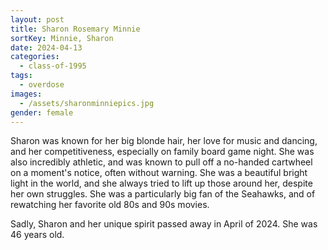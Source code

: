 ```yaml
---
layout: post
title: Sharon Rosemary Minnie
sortKey: Minnie, Sharon
date: 2024-04-13
categories:
  - class-of-1995
tags:
  - overdose
images:
  - /assets/sharonminniepics.jpg
gender: female
---
```

Sharon was known for her big blonde hair, her love for music and dancing, and her competitiveness, especially on family board game night. She was also incredibly athletic, and was known to pull off a no-handed cartwheel on a moment's notice, often without warning. She was a beautiful bright light in the world, and she always tried to lift up those around her, despite her own struggles. She was a particularly big fan of the Seahawks, and of rewatching her favorite old 80s and 90s movies.

Sadly, Sharon and her unique spirit passed away in April of 2024. She was 46 years old.